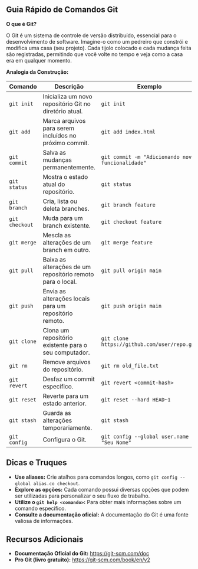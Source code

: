 ## Guia Rápido de Comandos Git

**O que é Git?**

O Git é um sistema de controle de versão distribuído, essencial para o desenvolvimento de software. Imagine-o como um pedreiro que constrói e modifica uma casa (seu projeto). Cada tijolo colocado e cada mudança feita são registradas, permitindo que você volte no tempo e veja como a casa era em qualquer momento.

**Analogia da Construção:**

| Comando | Descrição | Exemplo |
|---|---|---|
| `git init` | Inicializa um novo repositório Git no diretório atual. | `git init` |
| `git add` | Marca arquivos para serem incluídos no próximo commit. | `git add index.html` |
| `git commit` | Salva as mudanças permanentemente. | `git commit -m "Adicionando nova funcionalidade"` |
| `git status` | Mostra o estado atual do repositório. | `git status` |
| `git branch` | Cria, lista ou deleta branches. | `git branch feature` |
| `git checkout` | Muda para um branch existente. | `git checkout feature` |
| `git merge` | Mescla as alterações de um branch em outro. | `git merge feature` |
| `git pull` | Baixa as alterações de um repositório remoto para o local. | `git pull origin main` |
| `git push` | Envia as alterações locais para um repositório remoto. | `git push origin main` |
| `git clone` | Clona um repositório existente para o seu computador. | `git clone https://github.com/user/repo.git` |
| `git rm` | Remove arquivos do repositório. | `git rm old_file.txt` |
| `git revert` | Desfaz um commit específico. | `git revert <commit-hash>` |
| `git reset` | Reverte para um estado anterior. | `git reset --hard HEAD~1` |
| `git stash` | Guarda as alterações temporariamente. | `git stash` |
| `git config` | Configura o Git. | `git config --global user.name "Seu Nome"` |

## Dicas e Truques

* **Use aliases:** Crie atalhos para comandos longos, como `git config --global alias.co checkout`.
* **Explore as opções:** Cada comando possui diversas opções que podem ser utilizadas para personalizar o seu fluxo de trabalho.
* **Utilize o `git help <comando>`:** Para obter mais informações sobre um comando específico.
* **Consulte a documentação oficial:** A documentação do Git é uma fonte valiosa de informações.

## Recursos Adicionais

* **Documentação Oficial do Git:** https://git-scm.com/doc
* **Pro Git (livro gratuito):** https://git-scm.com/book/en/v2

